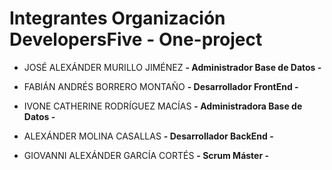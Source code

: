 # Integrantes Organización DevelopersFive - One-project

- JOSÉ ALEXÁNDER MURILLO JIMÉNEZ **- Administrador Base de Datos -**

- FABIÁN ANDRÉS BORRERO MONTAÑO **- Desarrollador FrontEnd -**

- IVONE CATHERINE RODRÍGUEZ MACÍAS **- Administradora Base de Datos -**

- ALEXÁNDER MOLINA CASALLAS **- Desarrollador BackEnd -**

- GIOVANNI ALEXÁNDER GARCÍA CORTÉS **- Scrum Máster -**

